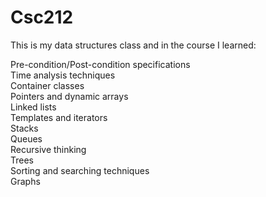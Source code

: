 # Csc212
This is my data structures class and in the course I learned:

Pre-condition/Post-condition specifications<br/>
Time analysis techniques<br/>
Container classes <br/>
Pointers and dynamic arrays <br/>
Linked lists <br/>
Templates and iterators <br/>
Stacks <br/>
Queues <br/>
Recursive thinking <br/>
Trees <br/>
Sorting and searching techniques<br/>
Graphs
